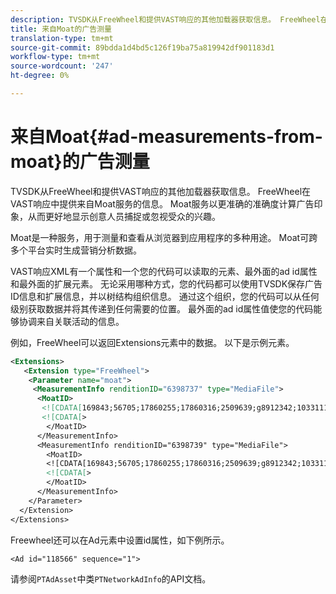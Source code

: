 ```yaml
---
description: TVSDK从FreeWheel和提供VAST响应的其他加载器获取信息。 FreeWheel在VAST响应中提供来自Moat服务的信息。 Moat服务以更准确的准确度计算广告印象，从而更好地显示创意人员捕捉或忽视受众的兴趣。
title: 来自Moat的广告测量
translation-type: tm+mt
source-git-commit: 89bdda1d4bd5c126f19ba75a819942df901183d1
workflow-type: tm+mt
source-wordcount: '247'
ht-degree: 0%

---
```



# 来自Moat{#ad-measurements-from-moat}的广告测量

TVSDK从FreeWheel和提供VAST响应的其他加载器获取信息。 FreeWheel在VAST响应中提供来自Moat服务的信息。 Moat服务以更准确的准确度计算广告印象，从而更好地显示创意人员捕捉或忽视受众的兴趣。

Moat是一种服务，用于测量和查看从浏览器到应用程序的多种用途。 Moat可跨多个平台实时生成营销分析数据。

VAST响应XML有一个属性和一个您的代码可以读取的元素、最外面的ad id属性和最外面的扩展元素。 无论采用哪种方式，您的代码都可以使用TVSDK保存广告ID信息和扩展信息，并以树结构组织信息。 通过这个组织，您的代码可以从任何级别获取数据并将其传递到任何需要的位置。 最外面的ad id属性值使您的代码能够协调来自关联活动的信息。

例如，FreeWheel可以返回Extensions元素中的数据。 以下是示例元素。

```xml
<Extensions> 
   <Extension type="FreeWheel"> 
    <Parameter name="moat"> 
     <MeasurementInfo renditionID="6398737" type="MediaFile"> 
      <MoatID> 
       <![CDATA[169843;56705;17860255;17860316;2509639;g8912342;103311138;g436558;530633]]]]> 
       <![CDATA[> 
        </MoatID> 
      </MeasurementInfo> 
      <MeasurementInfo renditionID="6398739" type="MediaFile"> 
        <MoatID> 
        <![CDATA[169843;56705;17860255;17860316;2509639;g8912342;103311138;g436558;530633]]]]> 
        <![CDATA[> 
        </MoatID> 
      </MeasurementInfo> 
    </Parameter> 
  </Extension> 
</Extensions>
```

Freewheel还可以在Ad元素中设置id属性，如下例所示。

```
<Ad id="118566" sequence="1">
```

请参阅`PTAdAsset`中类`PTNetworkAdInfo`的API文档。
